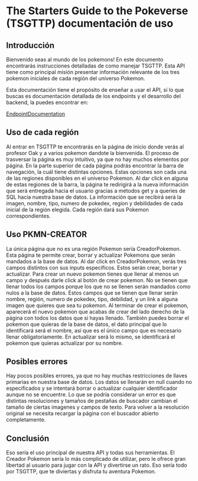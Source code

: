 #   The Starters Guide to the Pokeverse (TSGTTP) documentación de uso
##  Introducción
    
Bienvenido seas al mundo de los pokemons!
En este documento encontrarás instrucciones detalladas de como manejar TSGTTP.
Esta API tiene como principal misión presentar información relevante de los tres pokemon iniciales de cada región del universo Pokemon.

Esta documentación tiene el propósito de enseñar a usar el API, si lo que buscas es documentación detallada de los endpoints y el desarrollo
del backend, la puedes encontrar en:

[EndpointDocumentation](https://docs.google.com/document/d/1_3CfhvdnrNXnW1qELptUPVO7yivXF_CAEbHgiByLbVU/edit#)


## Uso de cada región

Al entrar en TSGTTP te encontrarás en la página de inicio donde verás al profesor Oak y a varios pokemon dandote la bienvenida.
El proceso de trasversar la página es muy intuitivo, ya que no hay muchos elementos por página. En la parte superior de cada página podrás
encontrar la barra de navegación, la cuál tiene distintas opciones. Estas opciones son cada una de las regiones disponibles en el universo Pokemon.
Al dar click en alguna de estas regiones de la barra, la página te redirigirá a la nueva información que será entregada hacia el usuario gracias a métodos
get y a queries de SQL hacia nuestra base de datos. La información que se recibirá será la imagen, nombre, tipo, numero de pokedex, region y debilidades de cada inicial de la región elegida. Cada región dará sus Pokemon correspondientes.

## Uso PKMN-CREATOR

La única página que no es una región Pokemon sería CreadorPokemon. Esta página te permite crear, borrar y actualizar Pokemons que serán mandados a la base de datos.
Al dar click en CreadorPokemon, verás tres campos distintos con sus inputs específicos. Estos serán crear, borrar y actualizar. Para crear un nuevo pokemon tienes que llenar al menos un campo y después darle click al botón de crear pokemon. No se tienen que llenar todos los campos porque los que no se llenen serán mandados como nulos a la base de datos. Estos campos que se tienen que llenar serán nombre, región, numero de pokedex, tipo, debilidad, y un link a alguna imagen que quieres que sea tu pokemon. Al terminar de crear el pokemon, aparecerá el nuevo pokemon que acabas de crear del lado derecho de la página con todos los datos que si hayas llenado. También puedes borrar el pokemon que quieras de la base de datos, el dato principal que lo identificará será el nombre, así que es el único campo que es necesario llenar obligatoriamente. En actualizar será lo mismo, se identificará el pokemon que quieras actualizar por su nombre. 

## Posibles errores

Hay pocos posibles errores, ya que no hay muchas restricciones de llaves primarias en nuestra base de datos. Los datos se llenarán en null cuando no especificados y se intentará borrar o actualizar cualquier identificador aunque no se encuentre. Lo que se podría considerar un error es que distintas resoluciones y tamaños de pestañas de buscador cambian el tamaño de ciertas imagenes y campos de texto. Para volver a la resolución original se necesita recargar la página con el buscador abierto completamente.

## Conclusión

Eso sería el uso principal de nuestra API y todas sus herramientas. El Creador Pokemon sería lo más complicado de utilizar, pero le ofrece gran libertad al usuario para jugar con la API y divertirse un rato. Eso sería todo por TSGTTP, que te diviertas y disfruta tu aventura Pokemon.



